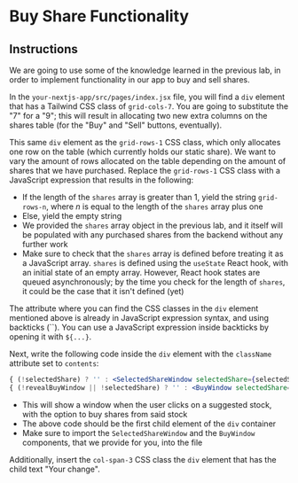# Buy Share Functionality

## Instructions

We are going to use some of the knowledge learned in the previous lab, in order to implement functionality in our app to buy and sell shares.

In the `your-nextjs-app/src/pages/index.jsx` file, you will find a `div` element that has a Tailwind CSS class of `grid-cols-7`. You are going to substitute the "7" for a "9"; this will result in allocating two new extra columns on the shares table (for the "Buy" and "Sell" buttons, eventually).

This same `div` element as the `grid-rows-1` CSS class, which only allocates one row on the table (which currently holds our static share). We want to vary the amount of rows allocated on the table depending on the amount of shares that we have purchased. Replace the `grid-rows-1` CSS class with a JavaScript expression that results in the following:
* If the length of the `shares` array is greater than 1, yield the string `grid-rows-n`, where *n* is equal to the length of the `shares` array plus one
* Else, yield the empty string
* We provided the `shares` array object in the previous lab, and it itself will be populated with any purchased shares from the backend without any further work
* Make sure to check that the `shares` array is defined before treating it as a JavaScript array. `shares` is defined using the `useState` React hook, with an initial state of an empty array. However, React hook states are queued asynchronously; by the time you check for the length of `shares`, it could be the case that it isn't defined (yet)

The attribute where you can find the CSS classes in the `div` element mentioned above is already in JavaScript expression syntax, and using backticks (\`\`). You can use a JavaScript expression inside backticks by opening it with `${...}`.

Next, write the following code inside the `div` element with the `className` attribute set to `contents`:
```jsx
{ (!selectedShare) ? '' : <SelectedShareWindow selectedShare={selectedShare} handleOpenSelectedShareWindow={handleOpenSelectedShareWindow} /> }
{ (!revealBuyWindow || !selectedShare) ? '' : <BuyWindow selectedShare={selectedShare} hardCodedUserAmount={hardCodedUserAmount} setHardCodedUserAmount={setHardCodedUserAmount} portfolioValue={hardCodedPortfolioValue} updatePortfolioValue={updatePortfolioValue} handleCloseWindow={() => setRevealBuyWindow(false)} /> }
```
* This will show a window when the user clicks on a suggested stock, with the option to buy shares from said stock
* The above code should be the first child element of the `div` container
* Make sure to import the `SelectedShareWindow` and the `BuyWindow` components, that we provide for you, into the file

Additionally, insert the `col-span-3` CSS class the `div` element that has the child text "Your change".
